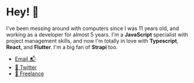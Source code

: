 # Hey! 👋  

I've been messing around with computers since I was 11 years old, and working as a developer for almost 5 years. I'm a **JavaScript** specialist with project management skills, and now I'm totally in love with **Typescript**, **React**, and **Flutter**. I'm a big fan of **Strapi** too.

- [Email 📬](mailto:hendy@hserrano.me)
- [🐤   Twitter](https://twitter.com/hserranome)
- [💼   Freelance](https://www.hserrano.me/freelance)
